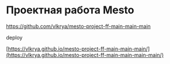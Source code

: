 # Проектная работа Mesto

https://github.com/vlkrya/mesto-project-ff-main-main-main

deploy

[https://vlkrya.github.io/mesto-project-ff-main-main-main/](https://vlkrya.github.io/mesto-project-ff-main-main-main-main/)
